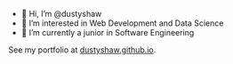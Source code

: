 - 👋 Hi, I’m @dustyshaw
- 👀 I’m interested in Web Development and Data Science
- 🌱 I’m currently a junior in Software Engineering

See my portfolio at [dustyshaw.github.io](https://dustyshaw.github.io/).

<!---
dustyshaw/dustyshaw is a ✨ special ✨ repository because its `README.md` (this file) appears on your GitHub profile.
You can click the Preview link to take a look at your changes.
--->
